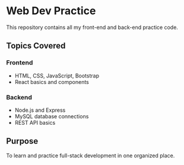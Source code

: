 # Web Dev Practice
This repository contains all my front-end and back-end practice code.

## Topics Covered
### Frontend
- HTML, CSS, JavaScript, Bootstrap
- React basics and components

### Backend
- Node.js and Express
- MySQL database connections
- REST API basics

## Purpose
To learn and practice full-stack development in one organized place.
